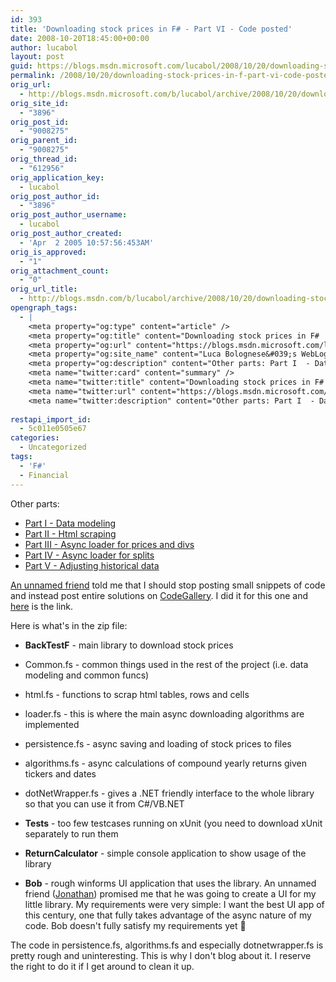 ```yaml
---
id: 393
title: 'Downloading stock prices in F# - Part VI - Code posted'
date: 2008-10-20T18:45:00+00:00
author: lucabol
layout: post
guid: https://blogs.msdn.microsoft.com/lucabol/2008/10/20/downloading-stock-prices-in-f-part-vi-code-posted/
permalink: /2008/10/20/downloading-stock-prices-in-f-part-vi-code-posted/
orig_url:
  - http://blogs.msdn.microsoft.com/b/lucabol/archive/2008/10/20/downloading-stock-prices-in-f-part-vi-code-posted.aspx
orig_site_id:
  - "3896"
orig_post_id:
  - "9008275"
orig_parent_id:
  - "9008275"
orig_thread_id:
  - "612956"
orig_application_key:
  - lucabol
orig_post_author_id:
  - "3896"
orig_post_author_username:
  - lucabol
orig_post_author_created:
  - 'Apr  2 2005 10:57:56:453AM'
orig_is_approved:
  - "1"
orig_attachment_count:
  - "0"
orig_url_title:
  - http://blogs.msdn.com/b/lucabol/archive/2008/10/20/downloading-stock-prices-in-f-part-vi-code-posted.aspx
opengraph_tags:
  - |
    <meta property="og:type" content="article" />
    <meta property="og:title" content="Downloading stock prices in F#  - Part VI  - Code posted" />
    <meta property="og:url" content="https://blogs.msdn.microsoft.com/lucabol/2008/10/20/downloading-stock-prices-in-f-part-vi-code-posted/" />
    <meta property="og:site_name" content="Luca Bolognese&#039;s WebLog" />
    <meta property="og:description" content="Other parts: Part I  - Data modeling Part II  - Html scraping Part III  - Async loader for prices and divs Part IV  - Async loader for splits Part V  - Adjusting historical data An unnamed friend told me that I should stop posting small snippets of code and instead post entire solutions on CodeGallery...." />
    <meta name="twitter:card" content="summary" />
    <meta name="twitter:title" content="Downloading stock prices in F#  - Part VI  - Code posted" />
    <meta name="twitter:url" content="https://blogs.msdn.microsoft.com/lucabol/2008/10/20/downloading-stock-prices-in-f-part-vi-code-posted/" />
    <meta name="twitter:description" content="Other parts: Part I  - Data modeling Part II  - Html scraping Part III  - Async loader for prices and divs Part IV  - Async loader for splits Part V  - Adjusting historical data An unnamed friend told me that I should stop posting small snippets of code and instead post entire solutions on CodeGallery...." />
    
restapi_import_id:
  - 5c011e0505e67
categories:
  - Uncategorized
tags:
  - 'F#'
  - Financial
---
```

Other parts:

  * [Part I  - Data modeling](http://blogs.msdn.com/lucabol/archive/2008/08/29/downloading-stock-prices-in-f-part-i-data-modeling.aspx)
  * [Part II  - Html scraping](http://blogs.msdn.com/lucabol/archive/2008/09/05/downloading-stock-prices-in-f-part-ii-html-scraping.aspx)
  * [Part III  - Async loader for prices and divs](http://blogs.msdn.com/lucabol/archive/2008/09/12/downloading-stock-prices-in-f-part-iii-async-loader-for-prices-and-divs.aspx)
  * [Part IV  - Async loader for splits](http://blogs.msdn.com/lucabol/archive/2008/09/19/downloading-stock-prices-in-f-part-iv-async-loader-for-splits.aspx)
  * [Part V  - Adjusting historical data](http://blogs.msdn.com/lucabol/archive/2008/09/26/downloading-stock-prices-in-f-part-v-adjusting-historical-data.aspx)

[An unnamed friend](http://blogs.msdn.com/lukeh/default.aspx) told me that I should stop posting small snippets of code and instead post entire solutions on [CodeGallery](http://code.msdn.microsoft.com/). I did it for this one and [here](http://code.msdn.microsoft.com/DownloadStockPrices) is the link.

Here is what's in the zip file:

  * **BackTestF**  - main library to download stock prices
  * Common.fs  - common things used in the rest of the project (i.e. data modeling and common funcs)
  * html.fs  - functions to scrap html tables, rows and cells
  * loader.fs  - this is where the main async downloading algorithms are implemented
  * persistence.fs  - async saving and loading of stock prices to files
  * algorithms.fs  - async calculations of compound yearly returns given tickers and dates
  * dotNetWrapper.fs  - gives a .NET friendly interface to the whole library so that you can use it from C#/VB.NET

  * **Tests**  - too few testcases running on xUnit (you need to download xUnit separately to run them
  * **ReturnCalculator**  - simple console application to show usage of the library
  * **Bob**  - rough winforms UI application that uses the library. An unnamed friend ([Jonathan](http://msdn.microsoft.com/en-us/vbasic/bb735849.aspx)) promised me that he was going to create a UI for my little library. My requirements were very simple: I want the best UI app of this century, one that fully takes advantage of the async nature of my code. Bob doesn't fully satisfy my requirements yet 🙂

The code in persistence.fs, algorithms.fs and especially dotnetwrapper.fs is pretty rough and uninteresting. This is why I don't blog about it. I reserve the right to do it if I get around to clean it up.
